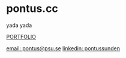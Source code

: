 # pontus.cc

yada yada

[PORTFOLIO](#pontus-sundén)

[email: pontus@psu.se](mailto:pontus@psu.se) 
[linkedin: pontussunden](https://linkedin.com/in/pontussunden)